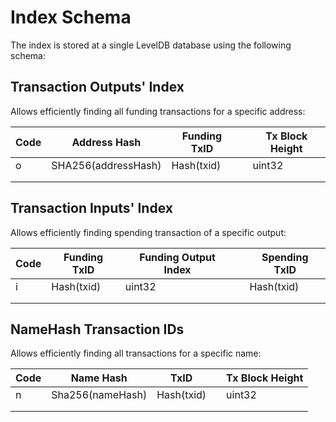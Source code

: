 # Index Schema

The index is stored at a single LevelDB database using the following schema:

## Transaction Outputs' Index

Allows efficiently finding all funding transactions for a specific address:


| Code | Address Hash        | Funding TxID |   | Tx Block Height |
|------|---------------------|--------------|---|-----------------|
| o    | SHA256(addressHash) | Hash(txid)   |   | uint32          |
|      |                     |              |   |                 |
|      |                     |              |   |                 |

## Transaction Inputs' Index

Allows efficiently finding spending transaction of a specific output:


| Code | Funding TxID | Funding Output Index |   | Spending TxID |
|------|--------------|----------------------|---|---------------|
| i    | Hash(txid)   | uint32               |   | Hash(txid)    |
|      |              |                      |   |               |
|      |              |                      |   |               |

## NameHash Transaction IDs

Allows efficiently finding all transactions for a specific name:

| Code | Name Hash         | TxID       |   | Tx Block Height |
|------|-------------------|------------|---|-----------------|
| n    | Sha256(nameHash)  | Hash(txid) |   | uint32          |
|      |                   |            |   |                 |
|      |                   |            |   |                 |
